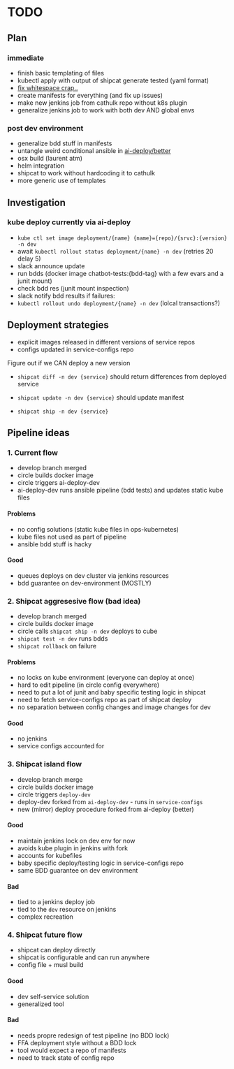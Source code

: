 # TODO

## Plan
### immediate
- finish basic templating of files
- kubectl apply with output of shipcat generate tested (yaml format)
- [fix whitespace crap..](http://jaytaylor.com/notes/node/1457984547000.html)
- create manifests for everything (and fix up issues)
- make new jenkins job from cathulk repo without k8s plugin
- generalize jenkins job to work with both dev AND global envs

### post dev environment
- generalize bdd stuff in manifests
- untangle weird conditional ansible in [ai-deploy/better](https://github.com/Babylonpartners/ai-deploy/blob/a5f98480c37181e12be9566e314433db733d3d25/deployment/better/inventories/jenkins-dev.yml#L11)
- osx build (laurent atm)
- helm integration
- shipcat to work without hardcoding it to cathulk
- more generic use of templates

## Investigation
### kube deploy currently via ai-deploy
- `kube ctl set image deployment/{name} {name}={repo}/{srvc}:{version} -n dev`
- await `kubectl rollout status deployment/{name} -n dev` (retries 20 delay 5)
- slack announce update
- run bdds (docker image chatbot-tests:{bdd-tag} with a few evars and a junit mount)
- check bdd res (junit mount inspection)
- slack notify bdd results
if failures:
 - `kubectl rollout undo deployment/{name} -n dev` (lolcal transactions?)

## Deployment strategies
- explicit images released in different versions of service repos
- configs updated in service-configs repo

Figure out if we CAN deploy a new version
- `shipcat diff -n dev {service}`
should return differences from deployed service

- `shipcat update -n dev {service}`
should update manifest

- `shipcat ship -n dev {service}`

## Pipeline ideas
### 1. Current flow
- develop branch merged
- circle builds docker image
- circle triggers ai-deploy-dev
- ai-deploy-dev runs ansible pipeline (bdd tests) and updates static kube files

#### Problems
- no config solutions (static kube files in ops-kubernetes)
- kube files not used as part of pipeline
- ansible bdd stuff is hacky

#### Good
- queues deploys on dev cluster via jenkins resources
- bdd guarantee on dev-environment (MOSTLY)

### 2. Shipcat aggresesive flow (bad idea)
- develop branch merged
- circle builds docker image
- circle calls `shipcat ship -n dev` deploys to cube
- `shipcat test -n dev` runs bdds
- `shipcat rollback` on failure

#### Problems
- no locks on kube environment (everyone can deploy at once)
- hard to edit pipeline (in circle config everywhere)
- need to put a lot of junit and baby specific testing logic in shipcat
- need to fetch service-configs repo as part of shipcat deploy
- no separation between config changes and image changes for dev

#### Good
- no jenkins
- service configs accounted for

### 3. Shipcat island flow
- develop branch merge
- circle builds docker image
- circle triggers `deploy-dev`
- deploy-dev forked from `ai-deploy-dev` - runs in `service-configs`
- new (mirror) deploy procedure forked from ai-deploy (better)

#### Good
- maintain jenkins lock on dev env for now
- avoids kube plugin in jenkins with fork
- accounts for kubefiles
- baby specific deploy/testing logic in service-configs repo
- same BDD guarantee on dev environment

#### Bad
- tied to a jenkins deploy job
- tied to the `dev` resource on jenkins
- complex recreation

### 4. Shipcat future flow
- shipcat can deploy directly
- shipcat is configurable and can run anywhere
- config file + musl build

#### Good
- dev self-service solution
- generalized tool

#### Bad
- needs propre redesign of test pipeline (no BDD lock)
- FFA deployment style without a BDD lock
- tool would expect a repo of manifests
- need to track state of config repo
